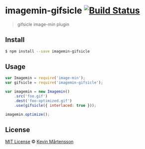 # imagemin-gifsicle [![Build Status](https://travis-ci.org/kevva/imagemin-gifsicle.svg?branch=master)](https://travis-ci.org/kevva/imagemin-gifsicle)

> gifsicle image-min plugin

## Install

```bash
$ npm install --save imagemin-gifsicle
```

## Usage

```js
var Imagemin = require('image-min');
var gifsicle = require('imagemin-gifsicle');

var imagemin = new Imagemin()
    .src('foo.gif')
    .dest('foo-optimized.gif')
    .use(gifsicle({ interlaced: true }));

imagemin.optimize();
```

## License

[MIT License](http://en.wikipedia.org/wiki/MIT_License) © [Kevin Mårtensson](https://github.com/kevva)
